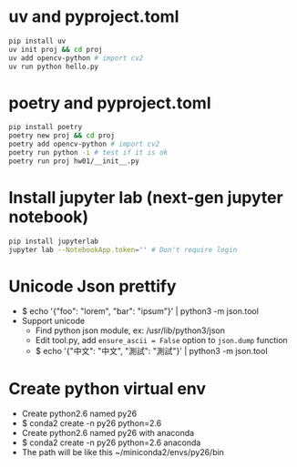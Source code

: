 uv and pyproject.toml
=====
```sh
pip install uv
uv init proj && cd proj
uv add opencv-python # import cv2
uv run python hello.py
```

poetry and pyproject.toml
=====
```sh
pip install poetry
poetry new proj && cd proj
poetry add opencv-python # import cv2
poetry run python -i # test if it is ok
poetry run proj hw01/__init__.py
```


Install jupyter lab (next-gen jupyter notebook)
=====
```sh
pip install jupyterlab
jupyter lab --NotebookApp.token='' # Don't require login
```

Unicode Json prettify
=====
* $ echo '{"foo": "lorem", "bar": "ipsum"}' | python3 -m json.tool
* Support unicode
    * Find python json module, ex: /usr/lib/python3/json
    * Edit tool.py, add `ensure_ascii = False` option to `json.dump` function
    * $ echo '{"中文": "中文", "測試": "測試"}' | python3 -m json.tool

Create python virtual env
=====
* Create python2.6 named py26
* $ conda2 create -n py26 python=2.6
* Create python2.6 named py26 with anaconda
* $ conda2 create -n py26 python=2.6 anaconda
* The path will be like this ~/miniconda2/envs/py26/bin

